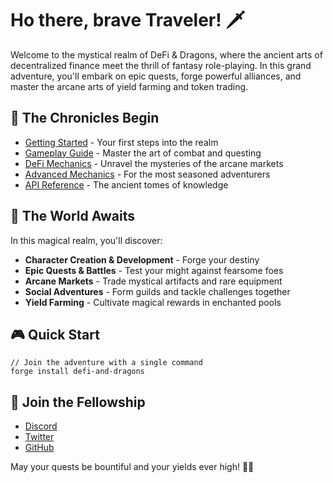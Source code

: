 # Ho there, brave Traveler! 🗡️

Welcome to the mystical realm of DeFi & Dragons, where the ancient arts of decentralized finance meet the thrill of fantasy role-playing. In this grand adventure, you'll embark on epic quests, forge powerful alliances, and master the arcane arts of yield farming and token trading.

## 📜 The Chronicles Begin

- [Getting Started](getting-started/index.md) - Your first steps into the realm
- [Gameplay Guide](gameplay/index.md) - Master the art of combat and questing
- [DeFi Mechanics](defi/index.md) - Unravel the mysteries of the arcane markets
- [Advanced Mechanics](advanced-mechanics/index.md) - For the most seasoned adventurers
- [API Reference](api-reference/index.md) - The ancient tomes of knowledge

## 🏰 The World Awaits

In this magical realm, you'll discover:

- **Character Creation & Development** - Forge your destiny
- **Epic Quests & Battles** - Test your might against fearsome foes
- **Arcane Markets** - Trade mystical artifacts and rare equipment
- **Social Adventures** - Form guilds and tackle challenges together
- **Yield Farming** - Cultivate magical rewards in enchanted pools

## 🎮 Quick Start

```solidity
// Join the adventure with a single command
forge install defi-and-dragons
```

## 🤝 Join the Fellowship

- [Discord](https://discord.gg/defi-dragons)
- [Twitter](https://twitter.com/defidragons)
- [GitHub](https://github.com/defi-dragons)

May your quests be bountiful and your yields ever high! 🐉✨ 